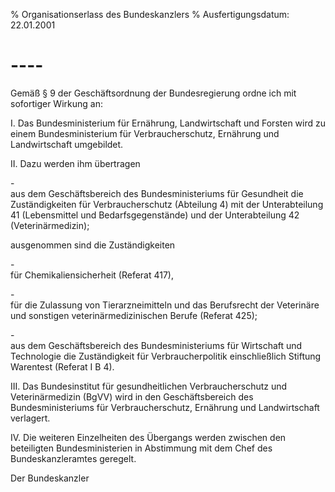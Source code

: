 % Organisationserlass des Bundeskanzlers
% Ausfertigungsdatum: 22.01.2001
 
# ----

Gemäß § 9 der Geschäftsordnung der Bundesregierung ordne ich mit sofortiger Wirkung an:

I. Das Bundesministerium für Ernährung, Landwirtschaft und Forsten wird zu einem Bundesministerium für Verbraucherschutz, Ernährung und Landwirtschaft umgebildet.

II. Dazu werden ihm übertragen

\-  
aus dem Geschäftsbereich des Bundesministeriums für Gesundheit die Zuständigkeiten für Verbraucherschutz (Abteilung 4) mit der Unterabteilung 41 (Lebensmittel und Bedarfsgegenstände) und der Unterabteilung 42 (Veterinärmedizin);

ausgenommen sind die Zuständigkeiten

\-  
für Chemikaliensicherheit (Referat 417),

\-  
für die Zulassung von Tierarzneimitteln und das Berufsrecht der Veterinäre und sonstigen veterinärmedizinischen Berufe (Referat 425);

\-  
aus dem Geschäftsbereich des Bundesministeriums für Wirtschaft und Technologie die Zuständigkeit für Verbraucherpolitik einschließlich Stiftung Warentest (Referat I B 4).

III. Das Bundesinstitut für gesundheitlichen Verbraucherschutz und Veterinärmedizin (BgVV) wird in den Geschäftsbereich des Bundesministeriums für Verbraucherschutz, Ernährung und Landwirtschaft verlagert.

IV. Die weiteren Einzelheiten des Übergangs werden zwischen den beteiligten Bundesministerien in Abstimmung mit dem Chef des Bundeskanzleramtes geregelt.

Der Bundeskanzler
